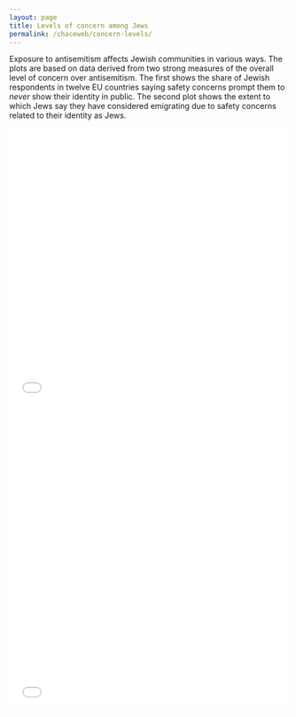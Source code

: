 ```yaml
---
layout: page
title: Levels of concern among Jews
permalink: /chaceweb/concern-levels/
---
```


Exposure to antisemitism affects Jewish communities in various ways. The plots are based on data derived from two strong measures of the overall level of concern over antisemitism. The first shows the share of Jewish respondents in twelve EU countries saying safety concerns prompt them to *never* show their identity in public. The second plot shows the extent to which Jews say they have considered emigrating due to safety concerns related to their identity as Jews.

<iframe src="/chaceweb/assets/id_plot.html" height="500px" width="100%" style="border:none;"></iframe>

<iframe src="/chaceweb/assets/emig_plot" height="550px" width="100%" style="border:none;"></iframe>